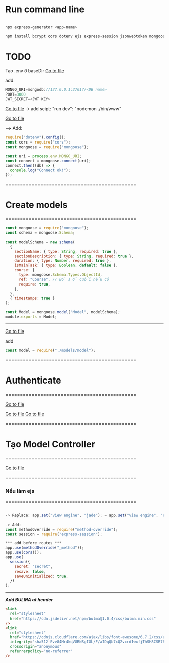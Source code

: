# Run command line

```bash

npx express-generator <app-name>

npm install bcrypt cors dotenv ejs express-session jsonwebtoken mongoose nodemon method-override
```

# TODO

Tạo .env ở baseDir
[Go to file](./.env)

add:

```js
MONGO_URI=mongodb://127.0.0.1:27017/<DB name>
PORT=3000
JWT_SECRET=<JWT KEY>
```

[Go to file](./package.json#L5)
-> add scipt: "run dev": "nodemon ./bin/www"

[Go to file](./app.js)

--> Add:

```js
require("dotenv").config();
const cors = require("cors");
const mongoose = require("mongoose");

const uri = process.env.MONGO_URI;
const connect = mongoose.connect(uri);
connect.then((db) => {
  console.log("Connect ok!");
});
```

=============================================

# Create models

=============================================

```js
const mongoose = require("mongoose");
const schema = mongoose.Schema;

const modelSchema = new schema(
  {
    sectionName: { type: String, required: true },
    sectionDescription: { type: String, required: true },
    duration: { type: Number, required: true },
    isMainTask: { type: Boolean, default: false },
    course: {
      type: mongoose.Schema.Types.ObjectId,
      ref: "Course", // Bỏ s ở cuối nếu có
      require: true,
    },
  },
  { timestamps: true }
);

const Model = mongoose.model("Model", modelSchema);
module.exports = Model;
```

---

[Go to file](./app.js)

add

```js
const model = require("./models/model");
```

=============================================

# Authenticate

=============================================

<!-- Check lại Model và field -> replace theo đề -->

[Go to file](./controllers/client-rendering/auth.js)

[Go to file](./middlewares/auth.js#L2)
[Go to file](./middlewares/auth.js#L14)

=============================================

# Tạo Model Controller

=============================================

<!-- Check lại Model và field -> replace theo đề -->

[Go to file](./controllers/client-rendering/course.js)

=============================================

### Nếu làm ejs

=============================================

```js

-> Replace: app.set("view engine", "jade"); = app.set("view engine", "ejs");

-> Add:
const methodOverride = require("method-override");
const session = require("express-session");

*** add before routes ***
app.use(methodOverride("_method"));
app.use(cors());
app.use(
  session({
    secret: "secret",
    resave: false,
    saveUninitialized: true,
  })
);
```

---

**_Add BULMA at header_**

```html
<link
  rel="stylesheet"
  href="https://cdn.jsdelivr.net/npm/bulma@1.0.4/css/bulma.min.css"
/>
<link
  rel="stylesheet"
  href="https://cdnjs.cloudflare.com/ajax/libs/font-awesome/6.7.2/css/all.min.css"
  integrity="sha512-Evv84Mr4kqVGRNSgIGL/F/aIDqQb7xQ2vcrdIwxfjThSH8CSR7PBEakCr51Ck+w+/U6swU2Im1vVX0SVk9ABhg=="
  crossorigin="anonymous"
  referrerpolicy="no-referrer"
/>
```
